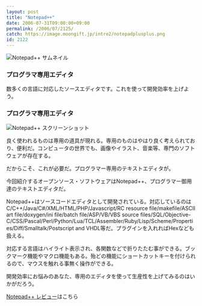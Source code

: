 ```yaml
---
layout: post
title: "Notepad++"
date: 2006-07-31T09:00:00+09:00
permalink: /2006/07/2125/
catch: https://image.moongift.jp/intro2/notepadplusplus.png
id: 2122
---
```

 ![Notepad++ サムネイル](https://image.moongift.jp/intro2/notepadplusplus.t.png "Notepad++ サムネイル")
  

### プログラマ専用エディタ
  
数多くの言語に対応したソースエディタです。これを使って開発効率を上げよう。  
<!--more-->  

### プログラマ専用エディタ
  

![Notepad++ スクリーンショット](https://image.moongift.jp/intro2/notepadplusplus.png "Notepad++ スクリーンショット")

  

良く使われるものは専用の道具が現れる。専用のものはやはり良く考えられており、便利だ。コンピュータの世界でも、画像やイラスト、音楽等、専門のソフトウェアが存在する。

  

だからこそ、これが必要だ。プログラマー専用のテキストエディタが。

  

今回紹介するオープンソース・ソフトウェアはNotepad++、プログラマー御用達のテキストエディタだ。

  

Notepad++はソースコードエディタとして開発されている。対応しているのはC/C++/Java/C#/XML/HTML/PHP/Javascript/RC resource file/makefile/ASCII art file/doxygen/ini file/batch file/ASP/VB/VBS source files/SQL/Objective-C/CSS/Pascal/Perl/Python/Lua/TCL/Assembler/Ruby/Lisp/Scheme/Properties/Diff/Smalltalk/Postscript and VHDL等だ。プラグインを入れればHexなども扱える。

  

対応する言語はハイライト表示され、各関数などで折りたたむ事ができる。ブックマーク機能やマクロ機能もある。殆どの機能にショートカットキーを付けられるので、マウスを触れる事無く操作ができる。

  

開発効率にお悩みのあなた、専用のエディタを使って生産性を上げてみるのはいかがだろう。

  

[Notepad++ レビュー](http://oss.moongift.jp/review/i-2134.html)はこちら

